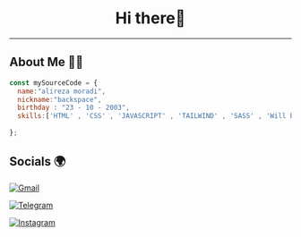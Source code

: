 <h1 align="center">Hi there🖖</h1>

---

<h2>About Me 👨‍💻</h2>

```javascript
const mySourceCode = {
  name:"alireza moradi",
  nickname:"backspace",
  birthday : "23 - 10 - 2003",
  skills:['HTML' , 'CSS' , 'JAVASCRIPT' , 'TAILWIND' , 'SASS' , 'Will be added soon'] , 
  
};
```
<h2>Socials 🌍</h2>
<p align="center">
    <a href="mailto: alirezza.dev2@gmail.com">
  
  ![Gmail](https://img.shields.io/badge/Gmail-D14836?style=for-the-badge&logo=gmail&logoColor=white)

  </a>
  <a href="https://t.me/Mo_alirezza">
  
  ![Telegram](https://img.shields.io/badge/Telegram-2CA5E0?style=for-the-badge&logo=telegram&logoColor=white)

  </a>
  
  <a href="https://instagram/Mo_alirezza">
  
  ![Instagram](https://img.shields.io/badge/Instagram-%23E4405F.svg?style=for-the-badge&logo=Instagram&logoColor=white)

  </a>
</p>


